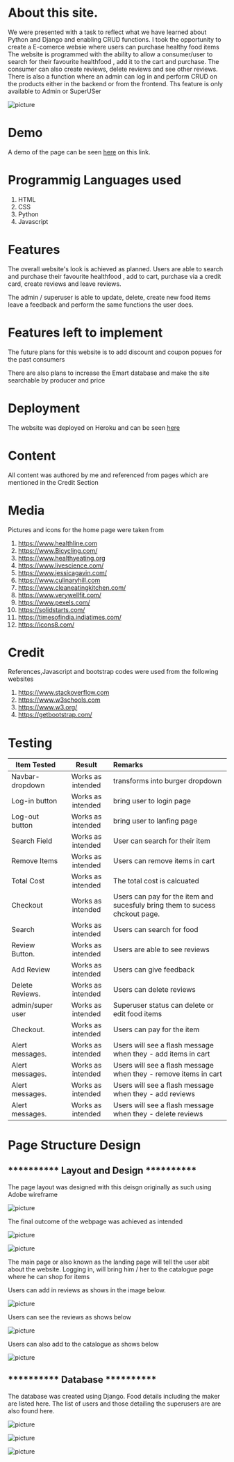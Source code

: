 # About this site.

We were presented with a task to reflect what we have learned about Python and Django and enabling CRUD functions.
I took the opportunity to create a E-comerce websie where users can purchase healthy food items
The website is programmed with the ability to allow a consumer/user to search for their favourite healthfood , add it to the cart and purchase. The consumer 
can also create reviews, delete reviews and see other reviews.
There is also a function where an admin can log in and perform CRUD on the products either in the backend or from the frontend. Ths feature is only available to Admin or SuperUSer

![picture](/static/images/screenshot.png)

# Demo 

A demo of the page can be seen [here](https://healthfoodmart.herokuapp.com/) on this link.

# Programmig Languages used
1. HTML
2. CSS
3. Python
4. Javascript

# Features

The overall website's look is achieved as planned. Users are able to search and purchase their favourite healthfood , add to cart, purchase via a credit card, create reviews and leave reviews.

The admin / superuser is able to update, delete, create new food
items leave a feedback and perform the same functions the user does.

# Features left to implement

The future plans for this website is to add discount and coupon popues for the past consumers

There are also plans to increase the Emart database and make the site searchable by producer and price
# Deployment

The website was deployed on Heroku and can be seen [here](https://healthfoodmart.herokuapp.com/)

# Content

All content was authored by me and referenced from pages which are mentioned in the Credit Section

# Media

Pictures and icons for the home page were taken from
1. https://www.healthline.com
2. https://www.Bicycling.com/
3. https://www.healthyeating.org
4. https://www.livescience.com/
5. https://www.jessicagavin.com/
6. https://www.culinaryhill.com
7. https://www.cleaneatingkitchen.com/
8. https://www.verywellfit.com/
9. https://www.pexels.com/
10. https://solidstarts.com/
11. https://timesofindia.indiatimes.com/
12. https://icons8.com/


# Credit

References,Javascript and bootstrap codes were used from the following websites

1. https://www.stackoverflow.com
2. https://www.w3schools.com
3. https://www.w3.org/
4. https://getbootstrap.com/

# Testing

| Item Tested         | Result            |   Remarks                        |
| --------------------|:-----------------:|:-------------------------------  |
| Navbar-dropdown     | Works as intended | transforms into burger dropdown  |  
| Log-in button       | Works as intended | bring user to login page         |  
| Log-out button      | Works as intended | bring user to lanfing page       | 
| Search Field        | Works as intended | User can search for their item   |  | Image               | Works as intended | Let user see details of food     |  | Add to Cart         | Works as intended | Users can add items to cart      |  | Update Quantity     | Works as intended | Users can increase qty in cart   | 
| Remove Items        | Works as intended | Users can remove items in cart   | 
| Total Cost          | Works as intended | The total cost is calcuated      | 
| Checkout            | Works as intended | Users can pay for the item and sucesfuly bring them to sucess chckout page.      |  
| Search              | Works as intended | Users can search for food        |  | Add Food            | Works as intended | Users can add to the list        |
| Review Button.      | Works as intended | Users are able to see reviews    |
| Add Review          | Works as intended | Users can give feedback          |
| Delete Reviews.     | Works as intended | Users can delete reviews         |
| admin/super user    | Works as intended |Superuser status can delete or edit food items    
| Checkout.           | Works as intended | Users can pay for the item       |
| Alert messages.     | Works as intended | Users will see a flash message when they - add items in cart 
| Alert messages.     | Works as intended | Users will see a flash message when they - remove items in cart    
| Alert messages.     | Works as intended | Users will see a flash message when they - add reviews
| Alert messages.     | Works as intended | Users will see a flash message when they - delete reviews   

# Page Structure Design 

<h2> ********** Layout and Design ********** </h2>

The page layout was designed with this deisgn originally as such using Adobe wireframe

![picture](/static/images/wireframe1.png)

The final outcome of the webpage was achieved as intended

![picture](/static/images/screenshot.png)

![picture](/static/images/screenshot2.png)


The main page or also known as the landing page will tell the user abit about the website.
Logging in, will bring him /  her to the catalogue page where he can shop for items

Users can add in reviews as shows in the image below.

![picture](/static/images/screenshot3.png)

Users can see the reviews as shows below

![picture](/static/images/screenshot4.png)

Users can also add to the catalogue as shows below

![picture](/static/images/screenshot5.png)


<h2> ********** Database ********** </h2>

The database was created using Django.
Food details including the maker are listed here.
The list of users and those detailing the superusers are are also found here.

![picture](/static/images/Djangodb1.png)

![picture](/static/images/Djangodb2.png)

![picture](/static/images/Djangodb3.png)

              
                                          
                                            
      
 
 